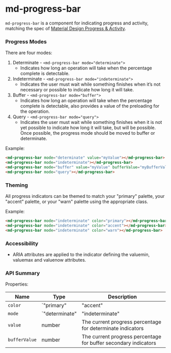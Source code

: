 # md-progress-bar

`md-progress-bar` is a component for indicating progress and activity, matching the spec of 
[Material Design Progress & Activity](https://www.google.com/design/spec/components/progress-activity.html).

### Progress Modes

There are four modes:
 1. Determinate - `<md-progress-bar mode="determinate">`
    * Indicates how long an operation will take when the percentage complete is detectable. 
 2. Indeterminate - `<md-progress-bar mode="indeterminate">`
    * Indicates the user must wait while something finishes when it’s not necessary or possible to indicate how long it will take.
 3. Buffer - `<md-progress-bar mode="buffer">`
    * Indicates how long an operation will take when the percentage complete is detectable, also provides a value of the preloading for the operation.
 4. Query - `<md-progress-bar mode="query">`
    * Indicates the user must wait while something finishes when it is not yet possible to indicate how long it will take, but will be possible.  Once possible, the progress mode should be moved to buffer or determinate.
      

Example:

 ```html
<md-progress-bar mode="determinate" value="myValue"></md-progress-bar>
<md-progress-bar mode="indeterminate"></md-progress-bar>
<md-progress-bar mode="buffer" value="myValue" bufferValue="myBufferValue"></md-progress-bar>
<md-progress-bar mode="query"></md-progress-bar>
 ```

### Theming

All progress indicators can be themed to match your "primary" palette, your "accent" palette, or your "warn" palette using the appropriate class.

Example:

 ```html
<md-progress-bar mode="indeterminate" color="primary"></md-progress-bar>
<md-progress-bar mode="indeterminate" color="accent"></md-progress-bar>
<md-progress-bar mode="indeterminate" color="warn"></md-progress-bar>
 ```

### Accessibility

 * ARIA attributes are applied to the indicator defining the valuemin, valuemax and valuenow attributes.


### API Summary

Properties:

| Name            | Type                                                     | Description |
| ---             | ---                                                      | --- |
| `color`         | `"primary" | "accent" | "warn"`                          | The color palette of the progress indicator |
| `mode`          | `"determinate" | "indeterminate" | "buffer" | "query"`   | The mode of the progress indicator |
| `value`         | number                                                   | The current progress percentage for determinate indicators |
| `bufferValue`   | number                                                   | The current progress percentage for buffer secondary indicators |
